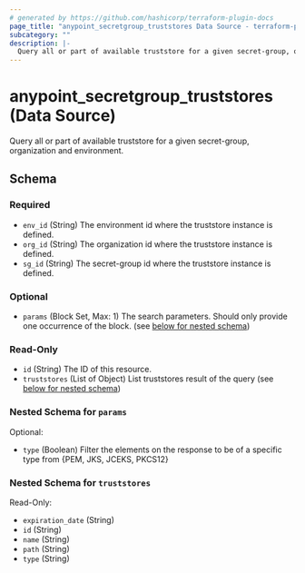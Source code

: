 ```yaml
---
# generated by https://github.com/hashicorp/terraform-plugin-docs
page_title: "anypoint_secretgroup_truststores Data Source - terraform-provider-anypoint"
subcategory: ""
description: |-
  Query all or part of available truststore for a given secret-group, organization and environment.
---
```


# anypoint_secretgroup_truststores (Data Source)

Query all or part of available truststore for a given secret-group, organization and environment.



<!-- schema generated by tfplugindocs -->
## Schema

### Required

- `env_id` (String) The environment id where the truststore instance is defined.
- `org_id` (String) The organization id where the truststore instance is defined.
- `sg_id` (String) The secret-group id where the truststore instance is defined.

### Optional

- `params` (Block Set, Max: 1) The search parameters. Should only provide one occurrence of the block. (see [below for nested schema](#nestedblock--params))

### Read-Only

- `id` (String) The ID of this resource.
- `truststores` (List of Object) List truststores result of the query (see [below for nested schema](#nestedatt--truststores))

<a id="nestedblock--params"></a>
### Nested Schema for `params`

Optional:

- `type` (Boolean) Filter the elements on the response to be of a specific type from {PEM, JKS, JCEKS, PKCS12}


<a id="nestedatt--truststores"></a>
### Nested Schema for `truststores`

Read-Only:

- `expiration_date` (String)
- `id` (String)
- `name` (String)
- `path` (String)
- `type` (String)


